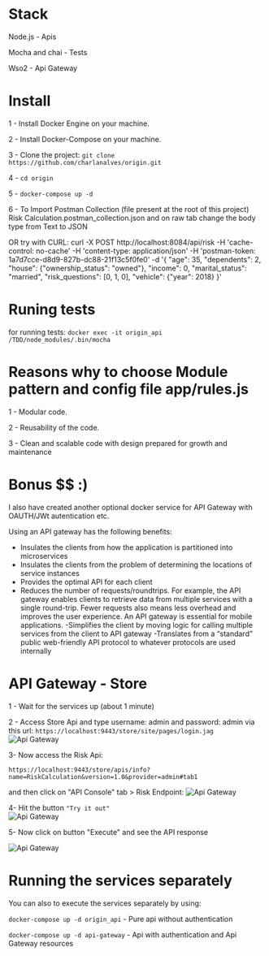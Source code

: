 # Stack
Node.js - Apis

Mocha and chai - Tests

Wso2 - Api Gateway

# Install
1 - Install Docker Engine on your machine.

2 - Install Docker-Compose on your machine.

3 - Clone the project: `git clone https://github.com/charlanalves/origin.git`

4 - `cd origin`

5 - `docker-compose up -d`

6 - To Import Postman Collection (file present at the root of this project) Risk Calculation.postman_collection.json and on raw tab change the body type from Text to JSON

OR try with CURL: curl -X POST   http://localhost:8084/api/risk   -H 'cache-control: no-cache'   -H 'content-type: application/json'   -H 'postman-token: 1a7d7cce-d8d9-827b-dc88-21f13c5f0fe0'   -d '{
"age": 35,
"dependents": 2,
"house": {"ownership_status": "owned"},
"income": 0,
"marital_status": "married",
"risk_questions": [0, 1, 0],
"vehicle": {"year": 2018}
}'

# Runing tests
for running tests: `docker exec -it origin_api /TDD/node_modules/.bin/mocha`

# Reasons why to choose Module pattern and config file app/rules.js 

1 - Modular code.

2 - Reusability of the code.

3 - Clean and scalable code with design prepared for growth and maintenance


# Bonus $$ :)
I also have created another optional docker service for API Gateway with OAUTH/JWt autentication etc.

Using an API gateway has the following benefits:

- Insulates the clients from how the application is partitioned into microservices
- Insulates the clients from the problem of determining the locations of service instances
- Provides the optimal API for each client
- Reduces the number of requests/roundtrips. For example, the API gateway enables clients to retrieve data from multiple services with a single round-trip. Fewer requests also means less overhead and improves the user experience. An API gateway is essential for mobile applications.
-Simplifies the client by moving logic for calling multiple services from the client to API gateway
-Translates from a “standard” public web-friendly API protocol to whatever protocols are used internally

# API Gateway - Store

1 - Wait for the services up (about 1 minute)

2 - Access Store Api and type username: admin and password: admin via this url:
`https://localhost:9443/store/site/pages/login.jag`
![Api Gateway](https://i.ibb.co/PDq4Wyw/01.png)


3- Now access the Risk Api:

`https://localhost:9443/store/apis/info?name=RiskCalculation&version=1.0&provider=admin#tab1`

and then  click on "API Console" tab > Risk Endpoint: 
![Api Gateway](https://i.ibb.co/NVBRBxP/02.png)



4- Hit the button `"Try it out"`  
![Api Gateway](https://i.ibb.co/cJ1vFxN/04.png)




5- Now click on button "Execute" and see the API response

![Api Gateway](https://i.ibb.co/V2CR6QS/05.png)

# Running the services separately

You can also to execute the services separately by using:


`docker-compose up -d origin_api`   - Pure api without authentication

`docker-compose up -d api-gateway` - Api with authentication and Api Gateway resources







